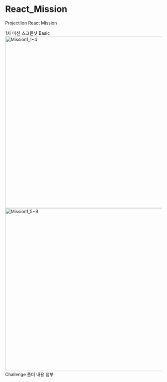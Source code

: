 # React_Mission
Projectlion React Mission


1차 미션 스크린샷
Basic
<img width="554" alt="Mission1_1~4" src="https://user-images.githubusercontent.com/93716368/154961416-ee9a15da-440f-4704-ac0e-bb9ee4458d17.png">
<img width="525" alt="Mission1_5~8" src="https://user-images.githubusercontent.com/93716368/154961427-976f8009-de00-40d4-8b91-ff84fc485ca4.png">
Challenge
폴더 내용 첨부
